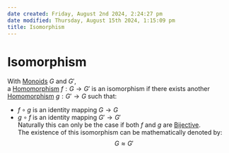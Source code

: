 ```yaml
---  
date created: Friday, August 2nd 2024, 2:24:27 pm  
date modified: Thursday, August 15th 2024, 1:15:09 pm  
title: Isomorphism  
---  
```

# Isomorphism  
With [Monoids](../Monoid.md) $G$ and $G'$,  
a [Homomorphism](./Homomorphism.md) $f: G \rightarrow G'$ is an isomorphism if there exists another [Homomorphism](./Homomorphism.md) $g: G' \rightarrow G$ such that:  
- $f \circ g$ is an identity mapping $G \rightarrow G$  
- $g \circ f$ is an identity mapping $G' \rightarrow G'$  
Naturally this can only be the case if both $f$ and $g$ are [Bijective](../../Mapping/Bijective.md).  
The existence of this isomorphism can be mathematically denoted by:  
$$G\approx G'$$